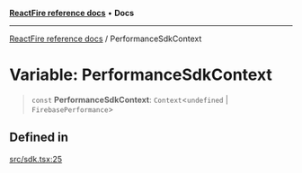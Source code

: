 [**ReactFire reference docs**](../README.md) • **Docs**

***

[ReactFire reference docs](../README.md) / PerformanceSdkContext

# Variable: PerformanceSdkContext

> `const` **PerformanceSdkContext**: `Context`\<`undefined` \| `FirebasePerformance`\>

## Defined in

[src/sdk.tsx:25](https://github.com/Synapski/reactfire/blob/main/src/sdk.tsx#L25)

